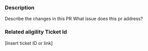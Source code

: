 ### Description

Describe the changes in this PR
What issue does this pr address?

### Related aligility Ticket Id

[Insert ticket ID or link]
